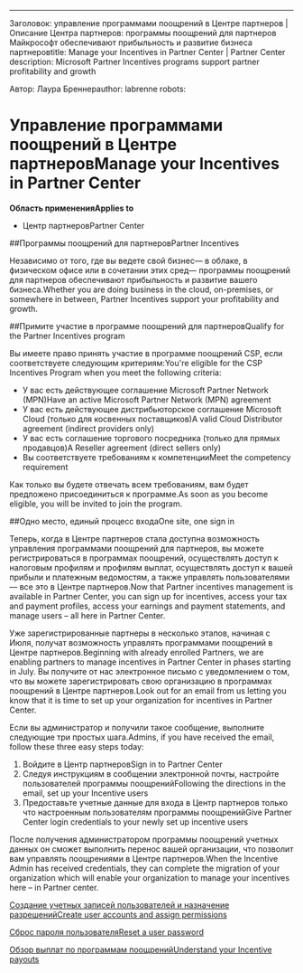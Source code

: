 ---
<span data-ttu-id="af6ff-101">Заголовок: управление программами поощрений в Центре партнеров | Описание Центра партнеров: программы поощрений для партнеров Майкрософт обеспечивают прибыльность и развитие бизнеса партнеров</span><span class="sxs-lookup"><span data-stu-id="af6ff-101">title: Manage your Incentives in Partner Center | Partner Center description: Microsoft Partner Incentives programs support partner profitability and growth</span></span> 

<span data-ttu-id="af6ff-102">Автор: Лаура Бреннер</span><span class="sxs-lookup"><span data-stu-id="af6ff-102">author: labrenne robots:</span></span> 

# <a name="manage-your-incentives-in-partner-center"></a><span data-ttu-id="af6ff-103">Управление программами поощрений в Центре партнеров</span><span class="sxs-lookup"><span data-stu-id="af6ff-103">Manage your Incentives in Partner Center</span></span> 

**<span data-ttu-id="af6ff-104">Область применения</span><span class="sxs-lookup"><span data-stu-id="af6ff-104">Applies to</span></span>**

-  <span data-ttu-id="af6ff-105">Центр партнеров</span><span class="sxs-lookup"><span data-stu-id="af6ff-105">Partner Center</span></span>

##<a name="partner-incentives"></a><span data-ttu-id="af6ff-106">Программы поощрений для партнеров</span><span class="sxs-lookup"><span data-stu-id="af6ff-106">Partner Incentives</span></span> 

<span data-ttu-id="af6ff-107">Независимо от того, где вы ведете свой бизнес— в облаке, в физическом офисе или в сочетании этих сред— программы поощрений для партнеров обеспечивают прибыльность и развитие вашего бизнеса.</span><span class="sxs-lookup"><span data-stu-id="af6ff-107">Whether you are doing business in the cloud, on-premises, or somewhere in between, Partner Incentives support your profitability and growth.</span></span>

##<a name="qualify-for-the-partner-incentives-program"></a><span data-ttu-id="af6ff-108">Примите участие в программе поощрений для партнеров</span><span class="sxs-lookup"><span data-stu-id="af6ff-108">Qualify for the Partner Incentives program</span></span>

<span data-ttu-id="af6ff-109">Вы имеете право принять участие в программе поощрений CSP, если соответствуете следующим критериям:</span><span class="sxs-lookup"><span data-stu-id="af6ff-109">You're eligible for the CSP Incentives Program when you meet the following criteria:</span></span>

-   <span data-ttu-id="af6ff-110">У вас есть действующее соглашение Microsoft Partner Network (MPN)</span><span class="sxs-lookup"><span data-stu-id="af6ff-110">Have an active Microsoft Partner Network (MPN) agreement</span></span> 
-   <span data-ttu-id="af6ff-111">У вас есть действующее дистрибьюторское соглашение Microsoft Cloud (только для косвенных поставщиков)</span><span class="sxs-lookup"><span data-stu-id="af6ff-111">A valid Cloud Distributor agreement (indirect providers only)</span></span>
-   <span data-ttu-id="af6ff-112">У вас есть соглашение торгового посредника (только для прямых продавцов)</span><span class="sxs-lookup"><span data-stu-id="af6ff-112">A Reseller agreement (direct sellers only)</span></span>
-   <span data-ttu-id="af6ff-113">Вы соответствуете требованиям к компетенции</span><span class="sxs-lookup"><span data-stu-id="af6ff-113">Meet the competency requirement</span></span>

<span data-ttu-id="af6ff-114">Как только вы будете отвечать всем требованиям, вам будет предложено присоединиться к программе.</span><span class="sxs-lookup"><span data-stu-id="af6ff-114">As soon as you become eligible, you will be invited to join the program.</span></span>

##<a name="one-site-one-sign-in"></a><span data-ttu-id="af6ff-115">Одно место, единый процесс входа</span><span class="sxs-lookup"><span data-stu-id="af6ff-115">One site, one sign in</span></span>

<span data-ttu-id="af6ff-116">Теперь, когда в Центре партнеров стала доступна возможность управления программами поощрений для партнеров, вы можете регистрироваться в программах поощрений, осуществлять доступ к налоговым профилям и профилям выплат, осуществлять доступ к вашей прибыли и платежным ведомостям, а также управлять пользователями— все это в Центре партнеров.</span><span class="sxs-lookup"><span data-stu-id="af6ff-116">Now that Partner incentives management is available in Partner Center, you can sign up for incentives, access your tax and payment profiles, access your earnings and payment statements, and manage users – all here in Partner Center.</span></span> 

<span data-ttu-id="af6ff-117">Уже зарегистрированные партнеры в несколько этапов, начиная с Июля, получат возможность управлять программами поощрений в Центре партнеров.</span><span class="sxs-lookup"><span data-stu-id="af6ff-117">Beginning with already enrolled Partners, we are enabling partners to manage incentives in Partner Center in phases starting in July.</span></span> <span data-ttu-id="af6ff-118">Вы получите от нас электронное письмо с уведомлением о том, что вы можете зарегистрировать свою организацию в программах поощрений в Центре партнеров.</span><span class="sxs-lookup"><span data-stu-id="af6ff-118">Look out for an email from us letting you know that it is time to set up your organization for incentives in Partner Center.</span></span> 

<span data-ttu-id="af6ff-119">Если вы администратор и получили такое сообщение, выполните следующие три простых шага.</span><span class="sxs-lookup"><span data-stu-id="af6ff-119">Admins, if you have received the email, follow these three easy steps today:</span></span>

1.  <span data-ttu-id="af6ff-120">Войдите в Центр партнеров</span><span class="sxs-lookup"><span data-stu-id="af6ff-120">Sign in to Partner Center</span></span> 
2.  <span data-ttu-id="af6ff-121">Следуя инструкциям в сообщении электронной почты, настройте пользователей программы поощрений</span><span class="sxs-lookup"><span data-stu-id="af6ff-121">Following the directions in the email, set up your Incentive users</span></span> 
3.  <span data-ttu-id="af6ff-122">Предоставьте учетные данные для входа в Центр партнеров только что настроенным пользователям программы поощрений</span><span class="sxs-lookup"><span data-stu-id="af6ff-122">Give Partner Center login credentials to your newly set up incentive users</span></span>

<span data-ttu-id="af6ff-123">После получения администратором программы поощрений учетных данных он сможет выполнить перенос вашей организации, что позволит вам управлять поощрениями в Центре партнеров.</span><span class="sxs-lookup"><span data-stu-id="af6ff-123">When the Incentive Admin has received credentials, they can complete the migration of your organization which will enable your organization to manage your incentives here – in Partner center.</span></span>


[<span data-ttu-id="af6ff-124">Создание учетных записей пользователей и назначение разрешений</span><span class="sxs-lookup"><span data-stu-id="af6ff-124">Create user accounts and assign permissions</span></span> ](create-user-accounts-and-set-permissions.md)

[<span data-ttu-id="af6ff-125">Сброс пароля пользователя</span><span class="sxs-lookup"><span data-stu-id="af6ff-125">Reset a user password</span></span>](reset-a-user-password.md)

[<span data-ttu-id="af6ff-126">Обзор выплат по программам поощрений</span><span class="sxs-lookup"><span data-stu-id="af6ff-126">Understand your Incentive payouts</span></span>](understand-your-incentive-payouts.md)


